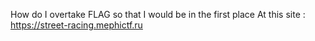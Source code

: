 How do I overtake FLAG so that I would be in the first place
At this site : https://street-racing.mephictf.ru
